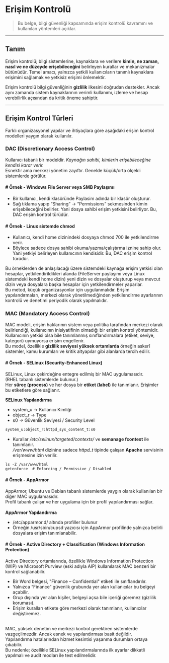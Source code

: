 # Erişim Kontrolü
> Bu belge, bilgi güvenliği kapsamında erişim kontrolü kavramını ve kullanılan yöntemleri açıklar.

---

## Tanım

Erişim kontrolü; bilgi sistemlerine, kaynaklara ve verilere **kimin, ne zaman, nasıl ve ne düzeyde erişebileceğini** belirleyen kurallar ve mekanizmalar bütünüdür.
Temel amacı, yalnızca yetkili kullanıcıların tanımlı kaynaklara erişimini sağlamak ve yetkisiz erişimi önlemektir.

Erişim kontrolü bilgi güvenliğinin **gizlilik** ilkesini doğrudan destekler.
Ancak aynı zamanda sistem kaynaklarının verimli kullanımı, izleme ve hesap verebilirlik açısından da kritik öneme sahiptir.

---

## Erişim Kontrol Türleri
Farklı organizasyonel yapılar ve ihtiyaçlara göre aşağıdaki erişim kontrol modelleri yaygın olarak kullanılır.

### DAC (Discretionary Access Control)
Kullanıcı tabanlı bir modeldir. *Kaynağın sahibi, kimlerin erişebileceğine kendisi karar verir.*<br>
Esnektir ama merkezi yönetim zayıftır. Genelde küçük/orta ölçekli sistemlerde görülür.<br>

#### # Örnek - Windows File Server veya SMB Paylaşımı
- Bir kullanıcı, kendi klasöründe Paylasim adında bir klasör oluşturur.
- Sağ tıklama yapıp “Sharing” → “Permissions” sekmesinden kimin erişebileceğini belirler.
Yani dosya sahibi erişim yetkisini belirliyor. Bu, DAC erişim kontrol türüdür.

#### # Örnek - Linux sistemde chmod
- Kullanıcı, kendi home dizinindeki dosyaya chmod 700 ile yetkilendirme verir.
- Böylece sadece dosya sahibi okuma/yazma/çalıştırma iznine sahip olur.
Yani yetkiyi belirleyen kullanıcının kendisidir. Bu, DAC erişim kontrol türüdür.

Bu örneklerden de anlaşılacağı üzere sistemdeki kaynağa erişim yetkisi olan hesaplar, yetkilendirildikleri alanda (FileServer paylaşımı veya Linux sistemdeki kendi home dizin) yeni dizin ve dosyalar oluşturup veya mevcut dizin veya dosyalara başka hesaplar için yetkilendirmeler yaparlar.<br>
Bu metod, küçük organizasyonlar için uygulanmalıdır. Erişim yapılandırmaları, merkezi olarak yönetilmediğinden yetkilendirme ayarlarının kontrolü ve denetimi periyodik olarak yapılmalıdır.<br>

### MAC (Mandatory Access Control)
MAC modeli, erişim haklarının sistem veya politika tarafından merkezi olarak belirlendiği, kullanıcının inisiyatifinin olmadığı bir erişim kontrol yöntemidir.<br>
Kullanıcının yetkisi olsa bile tanımlanmış sınıflandırmalara (etiket, seviye, kategori) uymuyorsa erişim engellenir.<br>
Bu model, özellikle **gizlilik seviyesi yüksek ortamlarda** örneğin askerî sistemler, kamu kurumları ve kritik altyapılar gibi alanlarda tercih edilir.<br>

#### # Örnek - SELinux (Security-Enhanced Linux)
SELinux, Linux çekirdeğine entegre edilmiş bir MAC uygulamasıdır. <br>
(RHEL tabanlı sistemlerde bulunur.) <br>
Her **süreç (process)** ve her dosya bir **etiket (label)** ile tanımlanır. Erişimler bu etiketlere göre sağlanır.<br>

**SELinux Yapılandırma** <br>
- system_u -> Kullanıcı Kimliği <br>
- object_r -> Type <br>
- s0 -> Güvenlik Seviyesi / Security Level <br>

```bash
system_u:object_r:httpd_sys_content_t:s0
```
- Kurallar */etc/selinux/targeted/contexts/* ve **semanage fcontext** ile tanımlanır. <br>
*/var/www/html* dizinine sadece *httpd_t* tipinde çalışan **Apache** servisinin erişmesine izin verilir.

```
ls -Z /var/www/html
getenforce  # Enforcing / Permissive / Disabled
```

#### # Örnek - AppArmor
AppArmor, Ubuntu ve Debian tabanlı sistemlerde yaygın olarak kullanılan bir diğer MAC uygulamasıdır.<br>
Profil tabanlı çalışır ve her uygulama için bir profil yapılandırması sağlar.<br>
<br>
**AppArmor Yapılandırma**<br>
- /etc/apparmor.d/ altında profiller bulunur
- Örneğin /usr/sbin/cupsd yazıcısı için AppArmor profilinde yalnızca belirli dosyalara erişim tanımlanabilir.

#### # Örnek - Active Directory + Classification (Windows Information Protection)
Active Directory ortamlarında, özellikle Windows Information Protection (WIP) ve Microsoft Purview (eski adıyla AIP) kullanılarak MAC benzeri bir kontrol sağlanabilir.<br>
- Bir Word belgesi, "Finance – Confidential" etiketi ile sınıflandırılır.
- Yalnızca “Finance” güvenlik grubunda yer alan kullanıcılar bu belgeyi açabilir.
- Grup dışında yer alan kişiler, belgeyi açsa bile içeriği göremez (gizlilik koruması).
- Erişim kuralları etikete göre merkezi olarak tanımlanır, kullanıcılar değiştiremez.
<br>
MAC, yüksek denetim ve merkezi kontrol gerektiren sistemlerde vazgeçilmezdir. Ancak esnek ve yapılandırması basit değildir.<br>
Yapılandırma hatalarından hizmet kesintisi yaşanma durumları ortaya çıkabilir.<br>
Bu nedenle; özellikle SELinux yapılandırmalarında ilk ayarlar dikkatli yapılmalı ve audit modları ile test edilmelidir.<br>

